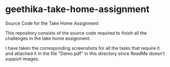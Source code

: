 # geethika-take-home-assignment
Source Code for the Take Home Assignment

This repository consists of the source code required to finish all the challenges in the take home assignment. 

I have taken the corresponding screenshots for all the tasks that require it and attached it in the file "Demo.pdf" in this directory since ReadMe doesn't support images.
